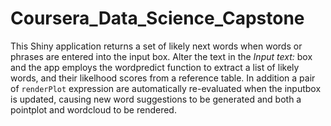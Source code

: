 # Coursera_Data_Science_Capstone
 
This Shiny application returns a set of likely next words when words or phrases are entered into the input box. 
Alter the text in the *Input text:* box and the app employs the wordpredict function to extract a list of likely words, and their likelhood scores from a reference table. In addition a pair of `renderPlot` expression are automatically re-evaluated when the inputbox is updated, causing new word suggestions to be generated and both a pointplot and wordcloud to be rendered.